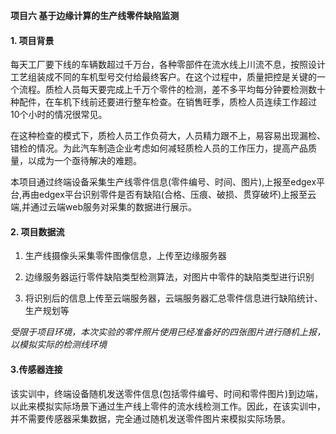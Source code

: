 **项目六 基于边缘计算的生产线零件缺陷监测**

#### 1. 项目背景

​		每天工厂要下线的车辆数超过千万台，各种零部件在流水线上川流不息，按照设计工艺组装成不同的车机型号交付给最终客户。在这个过程中，质量把控是关键的一个流程。质检人员每天要完成上千万个零件的检测，差不多平均每分钟要检测数十种配件，在车机下线前还要进行整车检查。在销售旺季，质检人员连续工作超过10个小时的情况很常见。

​		在这种检查的模式下，质检人员工作负荷大，人员精力跟不上，易容易出现漏检、错检的情况。为此汽车制造企业考虑如何减轻质检人员的工作压力，提高产品质量，以成为一个亟待解决的难题。

​		本项目通过终端设备采集生产线零件信息(零件编号、时间、图片),上报至edgex平台,再由edgex平台识别零件是否有缺陷(合格、压痕、破损、贯穿破坏)上报至云端,并通过云端web服务对采集的数据进行展示。

#### 2. 项目数据流

1. 生产线摄像头采集零件图像信息，上传至边缘服务器

2.  边缘服务器运行零件缺陷类型检测算法，对图片中零件的缺陷类型进行识别

3. 将识别后的信息上传至云端服务器，云端服务器汇总零件信息进行缺陷统计、生产规划等

​		*受限于项目环境，本次实验的零件照片使用已经准备好的四张图片进行随机上报，以模拟实际的检测线环境*

#### 3.传感器连接

​		该实训中，终端设备随机发送零件信息(包括零件编号、时间和零件图片)到边端，以此来模拟实际场景下通过生产线上零件的流水线检测工作。因此，在该实训中，并不需要传感器采集数据，完全通过随机发送零件图片来模拟实际场景。

